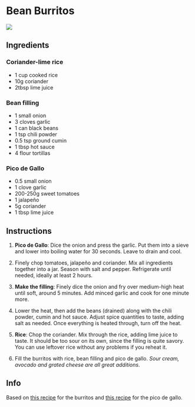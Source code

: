 # Bean Burritos

![](https://www.thespruceeats.com/thmb/pMd2Q-GDT4wBJEGLhorxHwnQLgQ=/750x0/filters:no_upscale():max_bytes(150000):strip_icc():format(webp)/vegetarian-bean-and-rice-burrito-recipe-3378550-hero-01-40ecbc08fcc84e80b8be853c1b779a13.jpg)

## Ingredients
### Coriander-lime rice
- 1 cup cooked rice
- 10g coriander
- 2tbsp lime juice

### Bean filling
- 1 small onion
- 3 cloves garlic
- 1 can black beans
- 1 tsp chili powder
- 0.5 tsp ground cumin
- 1 tbsp hot sauce
- 4 flour tortillas

### Pico de Gallo
- 0.5 small onion
- 1 clove garlic
- 200-250g sweet tomatoes
- 1 jalapeño
- 5g coriander
- 1 tbsp lime juice

## Instructions
1. **Pico de Gallo**: Dice the onion and press the garlic. 
   Put them into a sieve and lower into boiling water for 30 seconds. 
   Leave to drain and cool.
2. Finely chop tomatoes, jalapeño and coriander.
   Mix all ingredients together into a jar.
   Season with salt and pepper.
   Refrigerate until needed, ideally at least 2 hours.
   
3. **Make the filling**: Finely dice the onion and fry over medium-high heat until soft, around 5 minutes.
   Add minced garlic and cook for one minute more.
4. Lower the heat, then add the beans (drained) along with the chili powder, cumin and hot sauce. 
   Adjust spice quantities to taste, adding salt as needed.
   Once everything is heated through, turn off the heat.

5. **Rice**: Chop the coriander. Mix through the rice, adding lime juice to taste. 
   It should be too sour on its own, since the filling is quite savory.
   You can use leftover rice without any problems if you reheat it.
6. Fill the burritos with rice, bean filling and pico de gallo.
   *Sour cream, avocado and grated cheese are all great additions*.

## Info
Based on [this recipe](https://www.thespruceeats.com/vegetarian-bean-and-rice-burrito-recipe-3378550) for the burritos and [this recipe](https://www.thespruceeats.com/classic-fresh-salsa-3060434) for the pico de gallo.